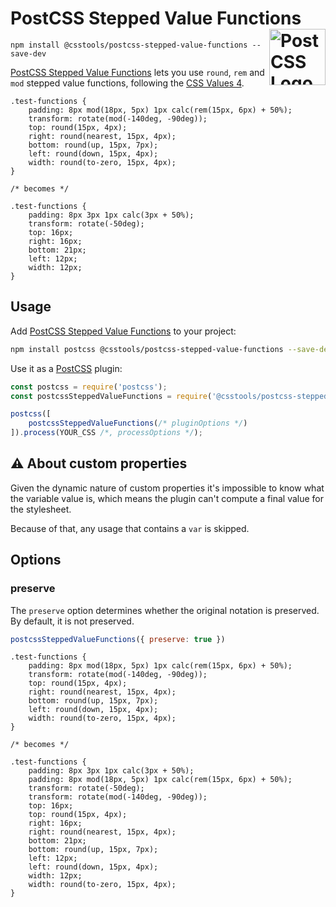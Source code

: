 # PostCSS Stepped Value Functions [<img src="https://postcss.github.io/postcss/logo.svg" alt="PostCSS Logo" width="90" height="90" align="right">][PostCSS]

`npm install @csstools/postcss-stepped-value-functions --save-dev`

[PostCSS Stepped Value Functions] lets you use `round`, `rem` and `mod` stepped value functions, following the [CSS Values 4].

```pcss
.test-functions {
	padding: 8px mod(18px, 5px) 1px calc(rem(15px, 6px) + 50%);
	transform: rotate(mod(-140deg, -90deg));
	top: round(15px, 4px);
	right: round(nearest, 15px, 4px);
	bottom: round(up, 15px, 7px);
	left: round(down, 15px, 4px);
	width: round(to-zero, 15px, 4px);
}

/* becomes */

.test-functions {
	padding: 8px 3px 1px calc(3px + 50%);
	transform: rotate(-50deg);
	top: 16px;
	right: 16px;
	bottom: 21px;
	left: 12px;
	width: 12px;
}
```

## Usage

Add [PostCSS Stepped Value Functions] to your project:

```bash
npm install postcss @csstools/postcss-stepped-value-functions --save-dev
```

Use it as a [PostCSS] plugin:

```js
const postcss = require('postcss');
const postcssSteppedValueFunctions = require('@csstools/postcss-stepped-value-functions');

postcss([
	postcssSteppedValueFunctions(/* pluginOptions */)
]).process(YOUR_CSS /*, processOptions */);
```



## ⚠️ About custom properties

Given the dynamic nature of custom properties it's impossible to know what the variable value is, which means the plugin can't compute a final value for the stylesheet. 

Because of that, any usage that contains a `var` is skipped.

## Options

### preserve

The `preserve` option determines whether the original notation
is preserved. By default, it is not preserved.

```js
postcssSteppedValueFunctions({ preserve: true })
```

```pcss
.test-functions {
	padding: 8px mod(18px, 5px) 1px calc(rem(15px, 6px) + 50%);
	transform: rotate(mod(-140deg, -90deg));
	top: round(15px, 4px);
	right: round(nearest, 15px, 4px);
	bottom: round(up, 15px, 7px);
	left: round(down, 15px, 4px);
	width: round(to-zero, 15px, 4px);
}

/* becomes */

.test-functions {
	padding: 8px 3px 1px calc(3px + 50%);
	padding: 8px mod(18px, 5px) 1px calc(rem(15px, 6px) + 50%);
	transform: rotate(-50deg);
	transform: rotate(mod(-140deg, -90deg));
	top: 16px;
	top: round(15px, 4px);
	right: 16px;
	right: round(nearest, 15px, 4px);
	bottom: 21px;
	bottom: round(up, 15px, 7px);
	left: 12px;
	left: round(down, 15px, 4px);
	width: 12px;
	width: round(to-zero, 15px, 4px);
}
```

[cli-url]: https://github.com/csstools/postcss-plugins/actions/workflows/test.yml?query=workflow/test
[css-url]: https://cssdb.org/#stepped-value-functions
[discord]: https://discord.gg/bUadyRwkJS
[npm-url]: https://www.npmjs.com/package/@csstools/postcss-stepped-value-functions

[PostCSS]: https://github.com/postcss/postcss
[PostCSS Stepped Value Functions]: https://github.com/csstools/postcss-plugins/tree/main/plugins/postcss-stepped-value-functions
[CSS Values 4]: https://www.w3.org/TR/css-values-4/#round-func
